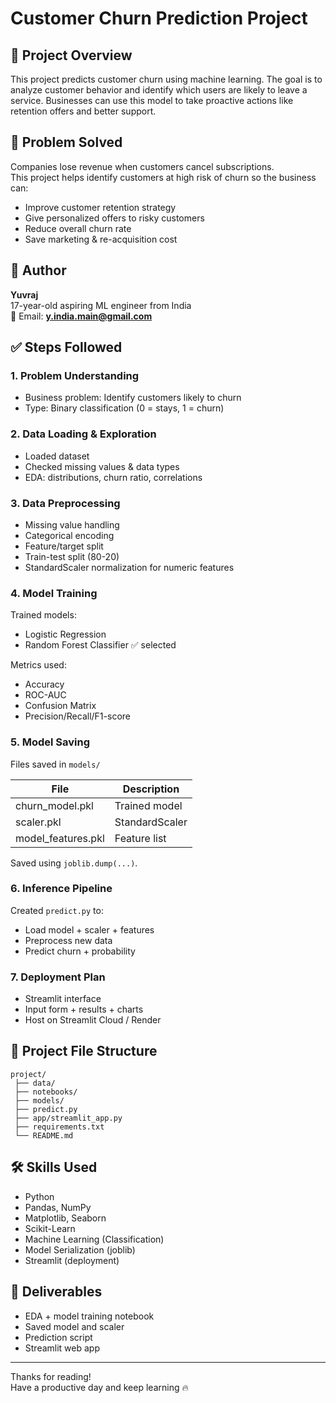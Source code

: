 # Customer Churn Prediction Project

## 📌 Project Overview
This project predicts customer churn using machine learning. The goal is to analyze customer behavior and identify which users are likely to leave a service. Businesses can use this model to take proactive actions like retention offers and better support.

## 🧠 Problem Solved
Companies lose revenue when customers cancel subscriptions.  
This project helps identify customers at high risk of churn so the business can:

- Improve customer retention strategy
- Give personalized offers to risky customers
- Reduce overall churn rate
- Save marketing & re-acquisition cost

## 👤 Author
**Yuvraj**  
17-year-old aspiring ML engineer from India  
📧 Email: **y.india.main@gmail.com**

## ✅ Steps Followed
### 1. Problem Understanding
- Business problem: Identify customers likely to churn  
- Type: Binary classification (0 = stays, 1 = churn)

### 2. Data Loading & Exploration
- Loaded dataset
- Checked missing values & data types
- EDA: distributions, churn ratio, correlations

### 3. Data Preprocessing
- Missing value handling  
- Categorical encoding  
- Feature/target split  
- Train-test split (80-20)  
- StandardScaler normalization for numeric features  

### 4. Model Training
Trained models:

- Logistic Regression
- Random Forest Classifier ✅ selected

Metrics used:
- Accuracy
- ROC-AUC
- Confusion Matrix
- Precision/Recall/F1-score

### 5. Model Saving
Files saved in `models/`

| File | Description |
|------|-------------|
| churn_model.pkl | Trained model |
| scaler.pkl | StandardScaler |
| model_features.pkl | Feature list |

Saved using `joblib.dump(...)`.

### 6. Inference Pipeline
Created `predict.py` to:

- Load model + scaler + features
- Preprocess new data
- Predict churn + probability

### 7. Deployment Plan
- Streamlit interface
- Input form + results + charts
- Host on Streamlit Cloud / Render

## 📂 Project File Structure
```
project/
 ├── data/                  
 ├── notebooks/             
 ├── models/                
 ├── predict.py             
 ├── app/streamlit_app.py   
 ├── requirements.txt
 └── README.md
```

## 🛠️ Skills Used
- Python
- Pandas, NumPy
- Matplotlib, Seaborn
- Scikit-Learn
- Machine Learning (Classification)
- Model Serialization (joblib)
- Streamlit (deployment)

## 🎯 Deliverables
- EDA + model training notebook
- Saved model and scaler
- Prediction script
- Streamlit web app

---

Thanks for reading!  
Have a productive day and keep learning 🔥
